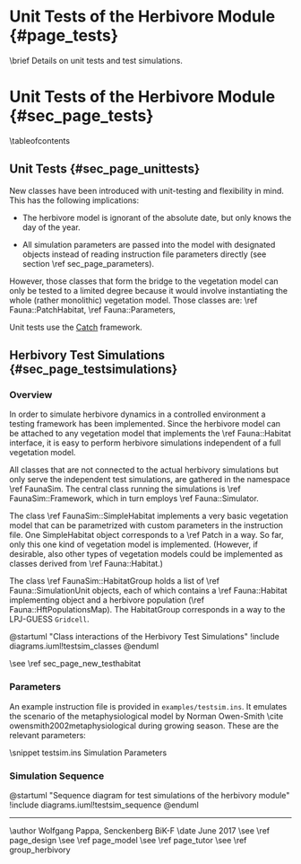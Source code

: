 Unit Tests of the Herbivore Module {#page_tests}
==================================
<!-- For doxygen, this is the *page* header -->
\brief Details on unit tests and test simulations.

Unit Tests of the Herbivore Module {#sec_page_tests}
==================================
<!-- For doxygen, this is the *section* header -->
\tableofcontents


Unit Tests {#sec_page_unittests}
----------------------------------

New classes have been introduced with unit-testing and flexibility in mind.
This has the following implications:

- The herbivore model is ignorant of the absolute date, but only knows the
day of the year.

- All simulation parameters are passed into the model with designated objects
instead of reading instruction file parameters directly
(see section \ref sec_page_parameters).

However, those classes that form the bridge to the vegetation
model can only be tested to a limited degree because it would
involve instantiating the whole (rather monolithic) vegetation
model.
Those classes are:
\ref Fauna::PatchHabitat,
\ref Fauna::Parameters,

Unit tests use the [Catch](https://github.com/philsquared/Catch)
framework.






Herbivory Test Simulations {#sec_page_testsimulations}
--------------------------------------------------------

### Overview

In order to simulate herbivore dynamics in a controlled environment a testing framework has been implemented.
Since the herbivore model can be attached to any vegetation model that implements the \ref Fauna::Habitat interface, it is easy to perform herbivore simulations independent of a full vegetation model.

All classes that are not connected to the actual herbivory simulations but only serve the independent test simulations, are gathered in the namespace \ref FaunaSim.
The central class running the simulations is \ref FaunaSim::Framework, which in turn employs \ref Fauna::Simulator.

The class \ref FaunaSim::SimpleHabitat implements a very basic vegetation model that can be parametrized with custom parameters in the instruction file.
One SimpleHabitat object corresponds to a \ref Patch in a way.
So far, only this one kind of vegetation model is implemented.
(However, if desirable, also other types of vegetation models could be implemented as classes derived from \ref Fauna::Habitat.)

The class \ref FaunaSim::HabitatGroup holds a list of \ref Fauna::SimulationUnit objects, each of which contains a \ref Fauna::Habitat implementing object and a herbivore population (\ref Fauna::HftPopulationsMap).
The HabitatGroup corresponds in a way to the LPJ-GUESS `Gridcell`.

@startuml "Class interactions of the Herbivory Test Simulations"
	!include diagrams.iuml!testsim_classes
@enduml

\see \ref sec_page_new_testhabitat

### Parameters

An example instruction file is provided in
`examples/testsim.ins`.
It emulates the scenario of the metaphysiological model by Norman Owen-Smith \cite owensmith2002metaphysiological during growing season.
These are the relevant parameters:

<!-- Alternatively to the snippet command, the dontinclude command could be used. -->
\snippet testsim.ins Simulation Parameters

### Simulation Sequence

@startuml "Sequence diagram for test simulations of the herbivory module"
	!include diagrams.iuml!testsim_sequence
@enduml

------------------------------------------------------------

\author Wolfgang Pappa, Senckenberg BiK-F
\date June 2017
\see \ref page_design
\see \ref page_model
\see \ref page_tutor
\see \ref group_herbivory
